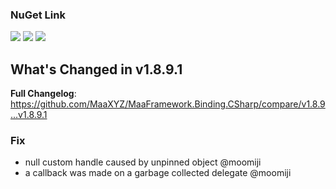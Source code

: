 ### NuGet Link

[![](https://img.shields.io/badge/NuGet-Maa.Framework-%23004880)](https://www.nuget.org/packages/Maa.Framework/v1.8.9.1) [![](https://img.shields.io/badge/NuGet-Binding-%23004880)](https://www.nuget.org/packages/Maa.Framework.Binding/v1.8.9.1) [![](https://img.shields.io/badge/NuGet-Native-%23004880)](https://www.nuget.org/packages/Maa.Framework.Binding.Native/v1.8.9.1)

## What's Changed in v1.8.9.1

**Full Changelog**: https://github.com/MaaXYZ/MaaFramework.Binding.CSharp/compare/v1.8.9...v1.8.9.1

### Fix

- null custom handle caused by unpinned object @moomiji
- a callback was made on a garbage collected delegate @moomiji
